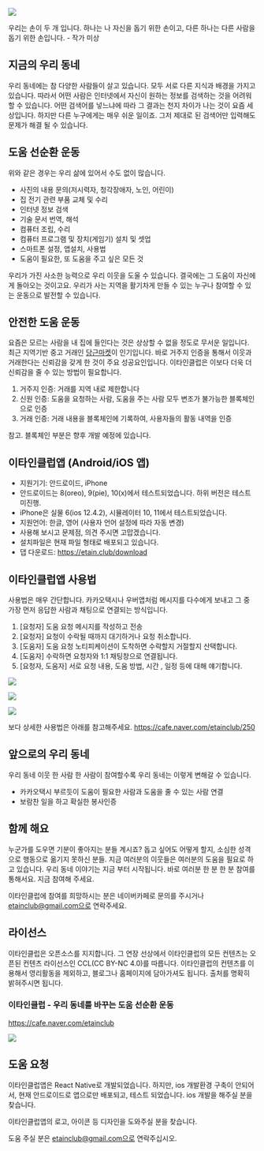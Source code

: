![](https://cafeptthumb-phinf.pstatic.net/MjAxOTAzMDFfMTAx/MDAxNTUxMzcwNDQyMDE3.ZJFrXIfFr4_pC23QAzZN20W4iPfOrVFzlFsRMBTwGaog.4cFGWLp_2scDrIC2slj4-jLTUUXJBjA_JU9WKfRd7Iog.JPEG.etainclub/Zskj99Ky2UEeKnigNyJbzko7dF8ZFrtSKp8KZGvhNkXMR8Q5FcEEgFCkqW6qYcXcdsN8HDRSWRq8Gt1yQbKymv4ziBZjtvf6CPXngteaNfvz9BM3buH8.jpg?type=w740)

우리는 손이 두 개 입니다. 하나는 나 자신을 돕기 위한 손이고, 다른 하나는 다른 사람을 돕기 위한 손입니다. - 작가 미상

## 지금의 우리 동네

우리 동네에는 참 다양한 사람들이 살고 있습니다. 
모두 서로 다른 지식과 배경을 가지고 있습니다. 
따라서 어떤 사람은 인터넷에서 자신이 원하는 정보를 검색하는 것을 어려워할 수 있습니다. 
어떤 검색어를 넣느냐에 따라 그 결과는 천지 차이가 나는 것이 요즘 세상입니다. 
하지만 다른 누구에게는 매우 쉬운 일이죠. 
그저 제대로 된 검색어만 입력해도 문제가 해결 될 수 있습니다. 

## 도움 선순환 운동
위와 같은 경우는 우리 삶에 있어서 수도 없이 많습니다. 
- 사진의 내용 문의(저시력자, 청각장애자, 노인, 어린이)
- 집 전기 관련 부품 교체 및 수리
- 인터넷 정보 검색
- 기술 문서 번역, 해석
- 컴퓨터 조립, 수리
- 컴퓨터 프로그램 및 장치(게임기) 설치 및 셋업
- 스마트폰 설정, 앱설치, 사용법
- 도움이 필요한, 또 도움을 주고 싶은 모든 것

우리가 가진 사소한 능력으로 우리 이웃을 도울 수 있습니다. 결국에는 그 도움이 자신에게 돌아오는 것이고요. 우리가 사는 지역을 활기차게 만들 수 있는 누구나 참여할 수 있는 운동으로 발전할 수 있습니다.

## 안전한 도움 운동
요즘은 모르는 사람을 내 집에 들인다는 것은 상상할 수 없을 정도로 무서운 일입니다. 
최근 지역기반 중고 거래인 [당근마켓](https://www.daangn.com/)이 인기입니다. 
바로 거주지 인증을 통해서 이웃과 거래한다는 신뢰감을 갖게 한 것이 주요 성공요인입니다. 
이타인클럽은 이보다 더욱 더 신뢰감을 줄 수 있는 방법이 필요합니다. 

1. 거주지 인증: 거래를 지역 내로 제한합니다
2. 신원 인증: 도움을 요청하는 사람, 도움을 주는 사람 모두 변조가 불가능한 블록체인으로 인증
3. 거래 인증: 거래 내용을 블록체인에 기록하여, 사용자들의 활동 내역을 인증

참고. 블록체인 부분은 향후 개발 예정에 있습니다.

## 이타인클럽앱 (Android/iOS 앱) 
- 지원기기: 안드로이드, iPhone
- 안드로이드는 8(oreo), 9(pie), 10(x)에서 테스트되었습니다. 하위 버전은 테스트 미진행.
- iPhone은 실물 6(ios 12.4.2), 시뮬레이터 10, 11에서 테스트되었습니다.
- 지원언어: 한글, 영어 (사용자 언어 설정에 따라 자동 변경)
- 사용해 보시고 문제점, 의견 주시면 고맙겠습니다.
- 설치파일은 현재 파일 형태로 배포되고 있습니다.
- 댑 다운로드: https://etain.club/download


## 이타인클럽앱 사용법
사용법은 매우 간단합니다. 카카오택시나 우버앱처럼 메시지를 다수에게 보내고 그 중 가장 먼저 응답한 사람과 채팅으로 연결되는 방식입니다.
1. [요청자] 도움 요청 메시지를 작성하고 전송
2. [요청자] 요청이 수락될 때까지 대기하거나 요청 취소합니다.
3. [도움자] 도움 요청 노티피케이션이 도착하면 수락할지 거절할지 산택합니다.
4. [도움자] 수락하면 요청자와 1:1 채팅창으로 연결됩니다.
5. [요청자, 도움자] 서로 요청 내용, 도움 방법, 시간 , 일정 등에 대해 얘기합니다.

![](https://cafeptthumb-phinf.pstatic.net/MjAxOTA5MjhfMTQg/MDAxNTY5NjM0NjgzMzM3.gIuQhEysXgD-jD08A_E0iYfPlb-vI5kZUmspCtkjIFYg.2nX2VRC2gjv0V-wnNqVNYqPqDjwRmeGpTzApLwzfcuAg.JPEG/externalFile.jpg?type=w740)

![](https://cafeptthumb-phinf.pstatic.net/MjAxOTA5MjhfMjM1/MDAxNTY5NjM1MTUwNDc1.XOB9sDxSoqPxXBgVQ_j-lKUHJSaanPCsemAErGBWlw0g.DMqqAvyRyLOBge7jtP5XWwluqrQsIhBO4coC3ZCKLDcg.JPEG/externalFile.jpg?type=w740)

![](https://cafeptthumb-phinf.pstatic.net/MjAxOTA5MjhfMjAx/MDAxNTY5NjM1MTUzMDc0.zDx09HOzJU5ZqBOGba25M2eBNoHMzxpxnkSvIMdfn1Ig.QZAE-GQQKGcDkhiAMQwJMxB2hibLWSVB8BJT5jteiKsg.JPEG/externalFile.jpg?type=w740)

보다 상세한 사용법은 아래를 참고해주세요.
https://cafe.naver.com/etainclub/250

## 앞으로의 우리 동네
우리 동네 이웃 한 사람 한 사람이 참여할수록 우리 동네는 이렇게 변해갈 수 있습니다.
- 카카오택시 부르듯이 도움이 필요한 사람과 도움을 줄 수 있는 사람 연결
- 보람찬 일을 하고 확실한 봉사인증

## 함께 해요
누군가를 도우면 기분이 좋아지는 분들 계시죠? 
돕고 싶어도 어떻게 할지, 소심한 성격으로 행동으로 옮기지 못하신 분들. 
지금 여러분의 이웃들은 여러분의 도움을 필요로 하고 있습니다.
우리 동네 이야기는 지금 부터 시작됩니다. 
바로 여러분 한 분 한 분 참여를 통해서요. 지금 참여해 주세요.

이타인클럽에 참여를 희망하시는 분은 네이버카페로 문의를 주시거나 etainclub@gmail.com으로 연락주세요.

## 라이선스
이타인클럽은 오픈소스를 지지합니다. 그 연장 선상에서 이타인클럽의 모든 컨텐츠는 오픈된 컨텐츠 라이선스인 CCL(CC BY-NC 4.0)를 따릅니다. 이타인클럽의 컨텐츠를 이용해서 영리활동을 제외하고, 블로그나 홈페이지에 담아가셔도 됩니다. 출처를 명확히 밝혀주시면 됩니다.

### 이타인클럽 - 우리 동네를 바꾸는 도움 선순환 운동
https://cafe.naver.com/etainclub

![](https://cafeskthumb-phinf.pstatic.net/MjAxOTAzMDFfMjE1/MDAxNTUxMzY2ODIxNzQ3.CX5_996rr5iJdxmVsGtGn0YNtXSq7RYjtguBnfoan7gg.wWDFbMOUyKsWOPMaQMJJ4Cv4m3c9AgwzdzLBDtHTxu4g.JPEG.etainclub/occupations-professions.jpg?type=w1080)

## 도움 요청
이타인클럽앱은 React Native로 개발되었습니다.
하지만, ios 개발환경 구축이 안되어서, 현재 안드로이드로 앱으로만 배포되고, 테스트 되었습니다.
ios 개발을 해주실 분을 찾습니다.

이타인클럽앱의 로고, 아이콘 등 디자인을 도와주실 분을 찾습니다.

도움 주실 분은 etainclub@gmail.com으로 연락주십시오.
